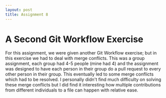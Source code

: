 ```yaml
---
layout: post
title: Assignment 8
---
```


# A Second Git Workflow Exercise

For this assignment, we were given another Git Workflow exercise; but in this exercise we had to deal with merge conflicts. 
This was a group assignment, each group had 4-5 people (mine had 4) and the assignment was designed to have each person 
in their group do a pull request to every other person in their group. This eventually led to some merge conflicts which had 
to be resolved. I personally didn't find much difficulty on solving these merge conflicts but I did find it interesting how 
multiple contributions from different individuals to a file can happen with relative ease. 
